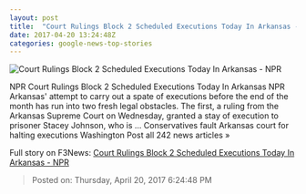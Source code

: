 ```yaml
---
layout: post
title:  "Court Rulings Block 2 Scheduled Executions Today In Arkansas - NPR"
date: 2017-04-20 13:24:48Z
categories: google-news-top-stories
---
```


![Court Rulings Block 2 Scheduled Executions Today In Arkansas - NPR](https://media.npr.org/assets/img/2017/04/20/ap_17103804793510_wide-7d006345ce0433602e2dd692ca2f08cf3b99317e.jpg?s=1400)

NPR Court Rulings Block 2 Scheduled Executions Today In Arkansas NPR Arkansas' attempt to carry out a spate of executions before the end of the month has run into two fresh legal obstacles. The first, a ruling from the Arkansas Supreme Court on Wednesday, granted a stay of execution to prisoner Stacey Johnson, who is ... Conservatives fault Arkansas court for halting executions Washington Post all 242 news articles »


Full story on F3News: [Court Rulings Block 2 Scheduled Executions Today In Arkansas - NPR](http://www.f3nws.com/n/kAAY4F)

> Posted on: Thursday, April 20, 2017 6:24:48 PM
